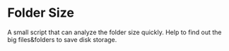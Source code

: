 # Folder Size
 A small script that can analyze the folder size quickly. Help to find out the big files&folders to save disk storage.
